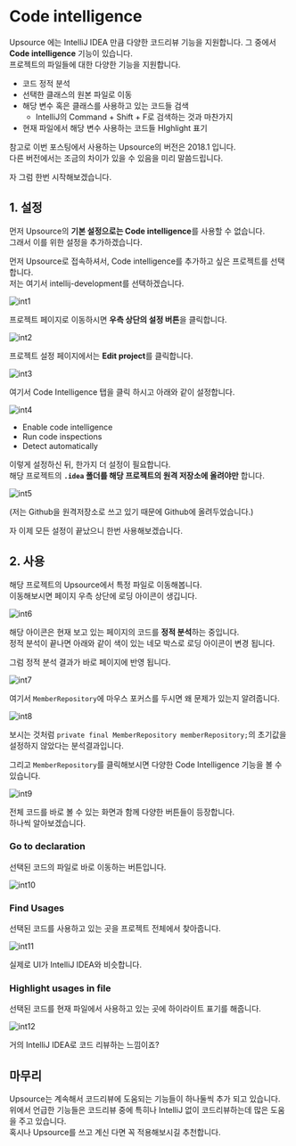 # Code intelligence

Upsource 에는 IntelliJ IDEA 만큼 다양한 코드리뷰 기능을 지원합니다.
그 중에서 **Code intelligence** 기능이 있습니다.  
프로젝트의 파일들에 대한 다양한 기능을 지원합니다.

* 코드 정적 분석
* 선택한 클래스의 원본 파일로 이동
* 해당 변수 혹은 클래스를 사용하고 있는 코드들 검색
    * IntelliJ의 Command + Shift + F로 검색하는 것과 마찬가지
* 현재 파일에서 해당 변수 사용하는 코드들 HIghlight 표기

참고로 이번 포스팅에서 사용하는 Upsource의 버전은 2018.1 입니다.  
다른 버전에서는 조금의 차이가 있을 수 있음을 미리 말씀드립니다.  
  
자 그럼 한번 시작해보겠습니다.

## 1. 설정

먼저 Upsource의 **기본 설정으로는 Code intelligence**를 사용할 수 없습니다.  
그래서 이를 위한 설정을 추가하겠습니다.  
  
먼저 Upsource로 접속하셔서, Code intelligence를 추가하고 싶은 프로젝트를 선택합니다.  
저는 여기서 intellij-development를 선택하겠습니다.

![int1](./images/4/int1.png)

프로젝트 페이지로 이동하시면 **우측 상단의 설정 버튼**을 클릭합니다.  

![int2](./images/4/int2.png)

프로젝트 설정 페이지에서는 **Edit project**를 클릭합니다.

![int3](./images/4/int3.png)

여기서 Code Intelligence 탭을 클릭 하시고 아래와 같이 설정합니다.

![int4](./images/4/int4.png)

* Enable code intelligence
* Run code inspections
* Detect automatically

이렇게 설정하신 뒤, 한가지 더 설정이 필요합니다.  
해당 프로젝트의 **```.idea``` 폴더를 해당 프로젝트의 원격 저장소에 올려야만** 합니다.

![int5](./images/4/int5.png)

(저는 Github을 원격저장소로 쓰고 있기 때문에 Github에 올려두었습니다.)  
  
자 이제 모든 설정이 끝났으니 한번 사용해보겠습니다.

## 2. 사용

해당 프로젝트의 Upsource에서 특정 파일로 이동해봅니다.  
이동해보시면 페이지 우측 상단에 로딩 아이콘이 생깁니다.

![int6](./images/4/int6.png)

해당 아이콘은 현재 보고 있는 페이지의 코드를 **정적 분석**하는 중입니다.  
정적 분석이 끝나면 아래와 같이 색이 있는 네모 박스로 로딩 아이콘이 변경 됩니다.  
  
그럼 정적 분석 결과가 바로 페이지에 반영 됩니다.

![int7](./images/4/int7.png)

여기서 ```MemberRepository```에 마우스 포커스를 두시면 왜 문제가 있는지 알려줍니다.

![int8](./images/4/int8.png)

보시는 것처럼 ```private final MemberRepository memberRepository;```의 초기값을 설정하지 않았다는 분석결과입니다.  
  
그리고 ```MemberRepository```를 클릭해보시면 다양한 Code Intelligence 기능을 볼 수 있습니다.  

![int9](./images/4/int9.png)

전체 코드를 바로 볼 수 있는 화면과 함께 다양한 버튼들이 등장합니다.  
하나씩 알아보겠습니다.  

### Go to declaration

선택된 코드의 파일로 바로 이동하는 버튼입니다.

![int10](./images/4/int10.png)


### Find Usages

선택된 코드를 사용하고 있는 곳을 프로젝트 전체에서 찾아줍니다.

![int11](./images/4/int11.png)

실제로 UI가 IntelliJ IDEA와 비슷합니다.

### Highlight usages in file

선택된 코드를 현재 파일에서 사용하고 있는 곳에 하이라이트 표기를 해줍니다.  

![int12](./images/4/int12.png)

거의 IntelliJ IDEA로 코드 리뷰하는 느낌이죠?

## 마무리

Upsource는 계속해서 코드리뷰에 도움되는 기능들이 하나둘씩 추가 되고 있습니다.  
위에서 언급한 기능들은 코드리뷰 중에 특히나 IntelliJ 없이 코드리뷰하는데 많은 도움을 주고 있습니다.  
혹시나 Upsource를 쓰고 계신 다면 꼭 적용해보시길 추천합니다.







